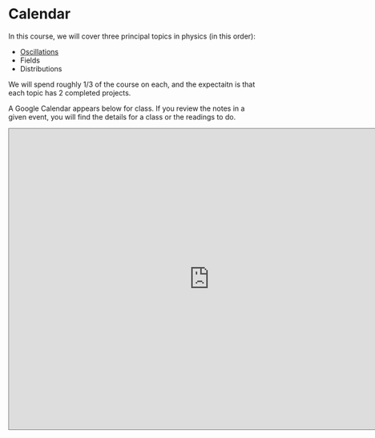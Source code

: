 # Calendar

In this course, we will cover three principal topics in physics (in this order):

- [Oscillations](../2_oscillations/readings-oscillators.ipynb)
- Fields
- Distributions

We will spend roughly 1/3 of the course on each, and the expectaitn is that each topic has 2 completed projects.

A Google Calendar appears below for class. If you review the notes in a given event, you will find the details for a class or the readings to do.

<iframe src="https://calendar.google.com/calendar/embed?height=600&wkst=1&bgcolor=%230B8043&ctz=America%2FDetroit&mode=WEEK&showCalendars=0&showPrint=0&showDate=1&showNav=1&showTitle=0&showTabs=1&src=Zjhycm9taTQ5aGk1ZGppYmVyZmMyMWRranNAZ3JvdXAuY2FsZW5kYXIuZ29vZ2xlLmNvbQ&color=%230B8043" style="border:solid 1px #777" width="800" height="600" frameborder="0" scrolling="no"></iframe>

